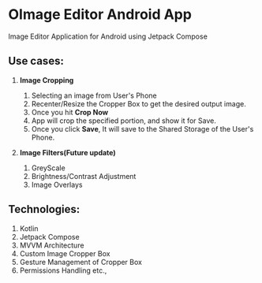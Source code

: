 # OImage Editor Android App  

Image Editor Application for Android using Jetpack Compose

## Use cases:  
1) **Image Cropping**
      1) Selecting an image from User's Phone
      2) Recenter/Resize the Cropper Box to get the desired output image.
      3) Once you hit **Crop Now**
      4) App will crop the specified portion, and show it for Save.
      5) Once you click **Save**, It will save to the Shared Storage of the User's Phone.

2) **Image Filters(Future update)**
     1) GreyScale
     2) Brightness/Contrast Adjustment
     3) Image Overlays

## Technologies:  
1) Kotlin
2) Jetpack Compose
3) MVVM Architecture
4) Custom Image Cropper Box
5) Gesture Management of Cropper Box
6) Permissions Handling etc.,



